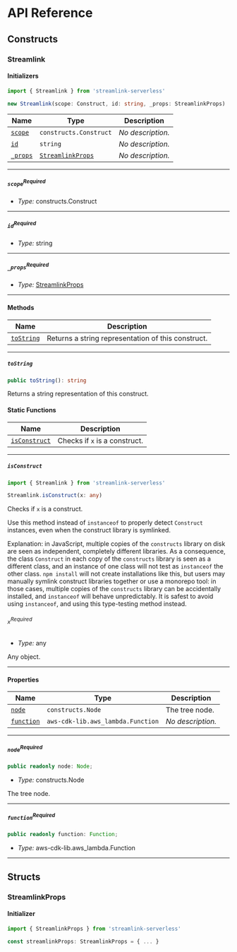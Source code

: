 # API Reference <a name="API Reference" id="api-reference"></a>

## Constructs <a name="Constructs" id="Constructs"></a>

### Streamlink <a name="Streamlink" id="streamlink-serverless.Streamlink"></a>

#### Initializers <a name="Initializers" id="streamlink-serverless.Streamlink.Initializer"></a>

```typescript
import { Streamlink } from 'streamlink-serverless'

new Streamlink(scope: Construct, id: string, _props: StreamlinkProps)
```

| **Name** | **Type** | **Description** |
| --- | --- | --- |
| <code><a href="#streamlink-serverless.Streamlink.Initializer.parameter.scope">scope</a></code> | <code>constructs.Construct</code> | *No description.* |
| <code><a href="#streamlink-serverless.Streamlink.Initializer.parameter.id">id</a></code> | <code>string</code> | *No description.* |
| <code><a href="#streamlink-serverless.Streamlink.Initializer.parameter._props">_props</a></code> | <code><a href="#streamlink-serverless.StreamlinkProps">StreamlinkProps</a></code> | *No description.* |

---

##### `scope`<sup>Required</sup> <a name="scope" id="streamlink-serverless.Streamlink.Initializer.parameter.scope"></a>

- *Type:* constructs.Construct

---

##### `id`<sup>Required</sup> <a name="id" id="streamlink-serverless.Streamlink.Initializer.parameter.id"></a>

- *Type:* string

---

##### `_props`<sup>Required</sup> <a name="_props" id="streamlink-serverless.Streamlink.Initializer.parameter._props"></a>

- *Type:* <a href="#streamlink-serverless.StreamlinkProps">StreamlinkProps</a>

---

#### Methods <a name="Methods" id="Methods"></a>

| **Name** | **Description** |
| --- | --- |
| <code><a href="#streamlink-serverless.Streamlink.toString">toString</a></code> | Returns a string representation of this construct. |

---

##### `toString` <a name="toString" id="streamlink-serverless.Streamlink.toString"></a>

```typescript
public toString(): string
```

Returns a string representation of this construct.

#### Static Functions <a name="Static Functions" id="Static Functions"></a>

| **Name** | **Description** |
| --- | --- |
| <code><a href="#streamlink-serverless.Streamlink.isConstruct">isConstruct</a></code> | Checks if `x` is a construct. |

---

##### `isConstruct` <a name="isConstruct" id="streamlink-serverless.Streamlink.isConstruct"></a>

```typescript
import { Streamlink } from 'streamlink-serverless'

Streamlink.isConstruct(x: any)
```

Checks if `x` is a construct.

Use this method instead of `instanceof` to properly detect `Construct`
instances, even when the construct library is symlinked.

Explanation: in JavaScript, multiple copies of the `constructs` library on
disk are seen as independent, completely different libraries. As a
consequence, the class `Construct` in each copy of the `constructs` library
is seen as a different class, and an instance of one class will not test as
`instanceof` the other class. `npm install` will not create installations
like this, but users may manually symlink construct libraries together or
use a monorepo tool: in those cases, multiple copies of the `constructs`
library can be accidentally installed, and `instanceof` will behave
unpredictably. It is safest to avoid using `instanceof`, and using
this type-testing method instead.

###### `x`<sup>Required</sup> <a name="x" id="streamlink-serverless.Streamlink.isConstruct.parameter.x"></a>

- *Type:* any

Any object.

---

#### Properties <a name="Properties" id="Properties"></a>

| **Name** | **Type** | **Description** |
| --- | --- | --- |
| <code><a href="#streamlink-serverless.Streamlink.property.node">node</a></code> | <code>constructs.Node</code> | The tree node. |
| <code><a href="#streamlink-serverless.Streamlink.property.function">function</a></code> | <code>aws-cdk-lib.aws_lambda.Function</code> | *No description.* |

---

##### `node`<sup>Required</sup> <a name="node" id="streamlink-serverless.Streamlink.property.node"></a>

```typescript
public readonly node: Node;
```

- *Type:* constructs.Node

The tree node.

---

##### `function`<sup>Required</sup> <a name="function" id="streamlink-serverless.Streamlink.property.function"></a>

```typescript
public readonly function: Function;
```

- *Type:* aws-cdk-lib.aws_lambda.Function

---


## Structs <a name="Structs" id="Structs"></a>

### StreamlinkProps <a name="StreamlinkProps" id="streamlink-serverless.StreamlinkProps"></a>

#### Initializer <a name="Initializer" id="streamlink-serverless.StreamlinkProps.Initializer"></a>

```typescript
import { StreamlinkProps } from 'streamlink-serverless'

const streamlinkProps: StreamlinkProps = { ... }
```




